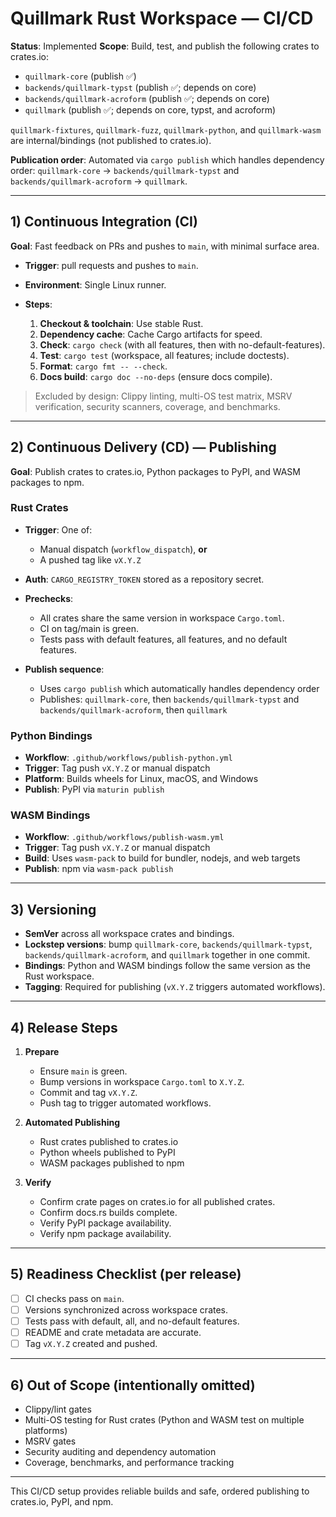 # Quillmark Rust Workspace — CI/CD

**Status**: Implemented
**Scope**: Build, test, and publish the following crates to crates.io:

* `quillmark-core` (publish ✅)
* `backends/quillmark-typst` (publish ✅; depends on core)
* `backends/quillmark-acroform` (publish ✅; depends on core)
* `quillmark` (publish ✅; depends on core, typst, and acroform)

`quillmark-fixtures`, `quillmark-fuzz`, `quillmark-python`, and `quillmark-wasm` are internal/bindings (not published to crates.io).

**Publication order**: Automated via `cargo publish` which handles dependency order: `quillmark-core` → `backends/quillmark-typst` and `backends/quillmark-acroform` → `quillmark`.

---

## 1) Continuous Integration (CI)

**Goal**: Fast feedback on PRs and pushes to `main`, with minimal surface area.

* **Trigger**: pull requests and pushes to `main`.
* **Environment**: Single Linux runner.
* **Steps**:

  1. **Checkout & toolchain**: Use stable Rust.
  2. **Dependency cache**: Cache Cargo artifacts for speed.
  3. **Check**: `cargo check` (with all features, then with no-default-features).
  4. **Test**: `cargo test` (workspace, all features; include doctests).
  5. **Format**: `cargo fmt -- --check`.
  6. **Docs build**: `cargo doc --no-deps` (ensure docs compile).

> Excluded by design: Clippy linting, multi-OS test matrix, MSRV verification, security scanners, coverage, and benchmarks.

---

## 2) Continuous Delivery (CD) — Publishing

**Goal**: Publish crates to crates.io, Python packages to PyPI, and WASM packages to npm.

### Rust Crates

* **Trigger**: One of:

  * Manual dispatch (`workflow_dispatch`), **or**
  * A pushed tag like `vX.Y.Z`
* **Auth**: `CARGO_REGISTRY_TOKEN` stored as a repository secret.
* **Prechecks**:

  * All crates share the same version in workspace `Cargo.toml`.
  * CI on tag/main is green.
  * Tests pass with default features, all features, and no default features.
* **Publish sequence**:

  * Uses `cargo publish` which automatically handles dependency order
  * Publishes: `quillmark-core`, then `backends/quillmark-typst` and `backends/quillmark-acroform`, then `quillmark`

### Python Bindings

* **Workflow**: `.github/workflows/publish-python.yml`
* **Trigger**: Tag push `vX.Y.Z` or manual dispatch
* **Platform**: Builds wheels for Linux, macOS, and Windows
* **Publish**: PyPI via `maturin publish`

### WASM Bindings

* **Workflow**: `.github/workflows/publish-wasm.yml`
* **Trigger**: Tag push `vX.Y.Z` or manual dispatch
* **Build**: Uses `wasm-pack` to build for bundler, nodejs, and web targets
* **Publish**: npm via `wasm-pack publish`

---

## 3) Versioning

* **SemVer** across all workspace crates and bindings.
* **Lockstep versions**: bump `quillmark-core`, `backends/quillmark-typst`, `backends/quillmark-acroform`, and `quillmark` together in one commit.
* **Bindings**: Python and WASM bindings follow the same version as the Rust workspace.
* **Tagging**: Required for publishing (`vX.Y.Z` triggers automated workflows).

---

## 4) Release Steps

1. **Prepare**

   * Ensure `main` is green.
   * Bump versions in workspace `Cargo.toml` to `X.Y.Z`.
   * Commit and tag `vX.Y.Z`.
   * Push tag to trigger automated workflows.

2. **Automated Publishing**

   * Rust crates published to crates.io
   * Python wheels published to PyPI
   * WASM packages published to npm

3. **Verify**

   * Confirm crate pages on crates.io for all published crates.
   * Confirm docs.rs builds complete.
   * Verify PyPI package availability.
   * Verify npm package availability.

---

## 5) Readiness Checklist (per release)

* [ ] CI checks pass on `main`.
* [ ] Versions synchronized across workspace crates.
* [ ] Tests pass with default, all, and no-default features.
* [ ] README and crate metadata are accurate.
* [ ] Tag `vX.Y.Z` created and pushed.

---

## 6) Out of Scope (intentionally omitted)

* Clippy/lint gates
* Multi-OS testing for Rust crates (Python and WASM test on multiple platforms)
* MSRV gates
* Security auditing and dependency automation
* Coverage, benchmarks, and performance tracking

---

This CI/CD setup provides reliable builds and safe, ordered publishing to crates.io, PyPI, and npm.

